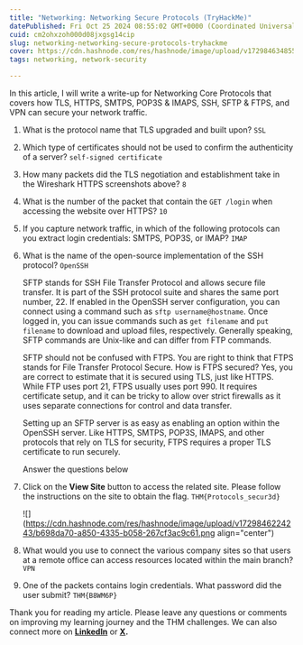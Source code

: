 ```yaml
---
title: "Networking: Networking Secure Protocols (TryHackMe)"
datePublished: Fri Oct 25 2024 08:55:02 GMT+0000 (Coordinated Universal Time)
cuid: cm2ohxzoh000d08jxgsg14cip
slug: networking-networking-secure-protocols-tryhackme
cover: https://cdn.hashnode.com/res/hashnode/image/upload/v1729846348557/c1d830df-c219-41b8-bed9-90a5f80e1273.png
tags: networking, network-security

---
```


In this article, I will write a write-up for Networking Core Protocols that covers how TLS, HTTPS, SMTPS, POP3S & IMAPS, SSH, SFTP & FTPS, and VPN can secure your network traffic.

1. What is the protocol name that TLS upgraded and built upon? `SSL`
    
2. Which type of certificates should not be used to confirm the authenticity of a server? `self-signed certificate`
    
3. How many packets did the TLS negotiation and establishment take in the Wireshark HTTPS screenshots above? `8`
    
4. What is the number of the packet that contain the `GET /login` when accessing the website over HTTPS? `10`
    
5. If you capture network traffic, in which of the following protocols can you extract login credentials: SMTPS, POP3S, or IMAP? `IMAP`
    
6. What is the name of the open-source implementation of the SSH protocol? `OpenSSH`
    
    SFTP stands for SSH File Transfer Protocol and allows secure file transfer. It is part of the SSH protocol suite and shares the same port number, 22. If enabled in the OpenSSH server configuration, you can connect using a command such as `sftp username@hostname`. Once logged in, you can issue commands such as `get filename` and `put filename` to download and upload files, respectively. Generally speaking, SFTP commands are Unix-like and can differ from FTP commands.
    
    SFTP should not be confused with FTPS. You are right to think that FTPS stands for File Transfer Protocol Secure. How is FTPS secured? Yes, you are correct to estimate that it is secured using TLS, just like HTTPS. While FTP uses port 21, FTPS usually uses port 990. It requires certificate setup, and it can be tricky to allow over strict firewalls as it uses separate connections for control and data transfer.
    
    Setting up an SFTP server is as easy as enabling an option within the OpenSSH server. Like HTTPS, SMTPS, POP3S, IMAPS, and other protocols that rely on TLS for security, FTPS requires a proper TLS certificate to run securely.
    
    Answer the questions below
    
7. Click on the **View Site** button to access the related site. Please follow the instructions on the site to obtain the flag. `THM{Protocols_secur3d}`
    
    ![](https://cdn.hashnode.com/res/hashnode/image/upload/v1729846224243/b698da70-a850-4335-b058-267cf3ac9c61.png align="center")
    
8. What would you use to connect the various company sites so that users at a remote office can access resources located within the main branch? `VPN`
    
9. One of the packets contains login credentials. What password did the user submit? `THM{B8WM6P}`
    

Thank you for reading my article. Please leave any questions or comments on improving my learning journey and the THM challenges. We can also connect more on [**LinkedIn**](https://www.linkedin.com/in/sharon-jebitok) or [**X**](https://x.com/SharonJebitok)**.**